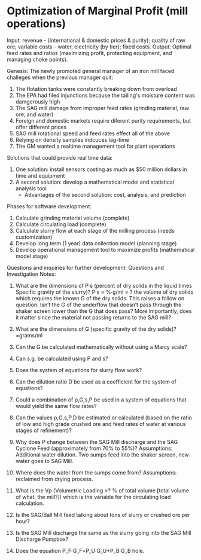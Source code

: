 # Optimization of Marginal Profit (mill operations)
Input: revenue - (international &amp; domestic prices &amp; purity); quality of raw ore; variable costs - water, electricity (by tier); fixed costs. 
Output: Optimal feed rates and ratios (maximizing profit, protecting equipment, and managing choke points).

Genesis:
The newly promoted general manager of an iron mill faced challeges when the previous manager quit:
  1. The flotation tanks were constantly breaking down from overload
  2. The EPA had filed injunctions because the tailing's moisture content was damgerously high
  3. The SAG mill damage from improper feed rates (grinding material, raw ore, and water)
  4. Foreign and domestic markets require diferent purity requirements, but offer different prices
  5. SAG mill rotational speed and feed rates effect all of the above
  6. Relying on density samples indcuces lag-time 
  7. The GM wanted a realtime management tool for plant operations

Solutions that could provide real time data:  
  1. One solution: install sensors costing as much as $50 million dollars in time and equipment
  2. A second solution: develop a mathematical model and statistical analysis tool
  		- Advantages of the second solution: cost, analysis, and prediction 

Phases for software development:
  1. Calculate grinding material volume (complete)
  2. Calculate circulating load (complete)
  3. Calculate slurry flow at each stage of the milling process (needs customization)
  4. Develop long term (1 year) data collection model (planning stage)
  5. Develop operational management tool to maximize profits (mathematical model stage)
  





Questions and inquiries for further development:
Questions and Investigation Notes:
1. What are the dimensions of P∙s  (percent of dry solids in the liquid times Specific gravity of the slurry)?
 	 P∙s = %∙g/ml = ? the volume of dry solids which requires the known G of the dry solids.
	This raises a follow on question. Isn’t the G of the underflow that doesn’t pass through the shaker screen lower than the G that does pass? More importantly, does it matter since the material not passing returns to the SAG mill?

2. What are the dimensions of G (specific gravity of the dry solids)?
	=grams/ml

3. Can the G be calculated mathematically without using a Marcy scale?


4. Can s.g. be calculated using P and s?


5. Does the system of equations for slurry flow work? 


6. Can the dilution ratio D be used as a coefficient for the system of equations?


7. Could a combination of ρ,G,s,P be used in a system of equations that would yield the same flow rates?


8. Can the values ρ,G,s,P,D be estimated or calculated (based on the ratio of low and high grade crushed ore and feed rates of water at various stages of refinement)?


9. Why does P change between the SAG Mill discharge and the SAG Cyclone Feed (approximately from 70% to 55%)?
	Assumptions: Additional water dilution. Two sumps feed into the shaker screen, new water goes to SAG Mill.

10. Where does the water from the sumps come from?
	Assumptions: reclaimed from drying process.

11. What is the Vp (Volumetric Loading =? % of total volume [total volume of what, the mill?]) which is the variable for the circulating load calculation.


12. Is the SAG/Ball Mill feed talking about tons of slurry or crushed ore per hour?


13. Is the SAG Mill discharge the same as the slurry going into the SAG Mill Discharge Pumpbox?

14. Does the equation P_F∙G_F=P_U∙G_U+P_B∙G_B hole.

